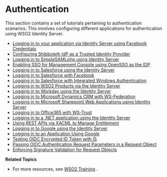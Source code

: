 # Authentication

This section contains a set of tutorials pertaining to authentication
scenarios. This involves configuring different applications for
authentication using WSO2 Identity Server.

-   [Logging in to your application via Identity Server using Facebook
    Credentials](_Logging_in_to_your_application_via_Identity_Server_using_Facebook_Credentials_)
-   [Configuring Shibboleth IdP as a Trusted Identity
    Provider](_Configuring_Shibboleth_IdP_as_a_Trusted_Identity_Provider_)
-   [Logging in to SimpleSAMLphp using Identity
    Server](_Logging_in_to_SimpleSAMLphp_using_Identity_Server_)
-   [Enabling SSO for Management Console using OpenSSO as the
    IDP](_Enabling_SSO_for_Management_Console_using_OpenSSO_as_the_IDP_)
-   [Logging in to Salesforce using the Identity
    Server](_Logging_in_to_Salesforce_using_the_Identity_Server_)
-   [Logging in to Salesforce with
    Facebook](_Logging_in_to_Salesforce_with_Facebook_)
-   [Logging in to Salesforce with Integrated Windows
    Authentication](_Logging_in_to_Salesforce_with_Integrated_Windows_Authentication_)
-   [Logging in to WSO2 Products via the Identity
    Server](_Logging_in_to_WSO2_Products_via_the_Identity_Server_)
-   [Logging in to Workday using the Identity
    Server](_Logging_in_to_Workday_using_the_Identity_Server_)
-   [Logging in to Microsoft Dynamics CRM with
    WS-Federation](_Logging_in_to_Microsoft_Dynamics_CRM_with_WS-Federation_)
-   [Logging in to Microsoft Sharepoint Web Applications using Identity
    Server](_Logging_in_to_Microsoft_Sharepoint_Web_Applications_using_Identity_Server_)
-   [Logging in to Office365 with
    WS-Trust](_Logging_in_to_Office365_with_WS-Trust_)
-   [Logging in to a .NET application using the Identity
    Server](_Logging_in_to_a_.NET_application_using_the_Identity_Server_)
-   [Using REST APIs via XACML to Manage
    Entitlement](_Using_REST_APIs_via_XACML_to_Manage_Entitlement_)
-   [Logging in to Google using the Identity
    Server](_Logging_in_to_Google_using_the_Identity_Server_)
-   [Logging in to an Application Using
    Google](_Logging_in_to_an_Application_Using_Google_)
-   [Testing OIDC Encrypted ID Token with
    IS](_Testing_OIDC_Encrypted_ID_Token_with_IS_)
-   [Passing OIDC Authentication Request Parameters in a Request
    Object](_Passing_OIDC_Authentication_Request_Parameters_in_a_Request_Object_)
-   [Enforcing Signature Validation for Request
    Objects](_Enforcing_Signature_Validation_for_Request_Objects_)

**Related Topics**

-   For more resources, see [WSO2 Training](http://wso2.com/training/) .
